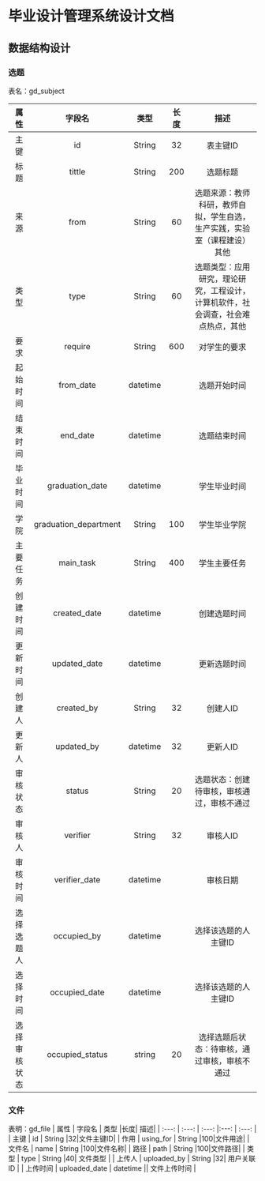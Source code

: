 # 毕业设计管理系统设计文档

## 数据结构设计

### 选题
    
表名：gd_subject
    
| 属性 | 字段名 | 类型 |长度| 描述|
| :---: | :---: | :---: |:---: | :---: |
| 主键    |  id | String | 32 | 表主键ID |
| 标题    |  tittle | String | 200 | 选题标题 |
| 来源   | from   | String | 60| 选题来源：教师科研，教师自拟，学生自选，生产实践，实验室（课程建设） 其他|
| 类型    | type   | String | 60| 选题类型：应用研究，理论研究，工程设计，计算机软件，社会调查，社会难点热点，其他|
| 要求    | require | String | 600 | 对学生的要求 |
| 起始时间 | from_date | datetime|  | 选题开始时间 |
| 结束时间 | end_date | datetime |  | 选题结束时间 |
| 毕业时间 | graduation_date| datetime| | 学生毕业时间 |
| 学院 | graduation_department| String| 100 | 学生毕业学院 |
| 主要任务 | main_task | String | 400 |  学生主要任务 |
| 创建时间 | created_date| datetime| |创建选题时间|
| 更新时间 | updated_date | datetime| |更新选题时间|
| 创建人 | created_by | String| 32 |创建人ID|
| 更新人 | updated_by | datetime| 32|更新人ID|
| 审核状态 | status | String|20 | 选题状态：创建待审核，审核通过，审核不通过|
| 审核人 | verifier | String|32 | 审核人ID|
| 审核时间 | verifier_date | datetime| | 审核日期|
| 选择选题人 | occupied_by | datetime| | 选择该选题的人主键ID|
| 选择时间 | occupied_date | datetime| | 选择该选题的人主键ID|
| 选择审核状态 | occupied_status | string|20 |选择选题后状态：待审核，通过审核，审核不通过|


### 文件
表明：gd_file
| 属性 | 字段名 | 类型 |长度| 描述|
| :---: | :---: | :---: |:---: | :---: |
| 主键 | id | String |32|文件主键ID|
| 作用 | using_for | String |100|文件用途|
| 文件名 | name | String |100|文件名称|
| 路径 | path | String |100|文件路径|
| 类型 | type | String |40| 文件类型 |
| 上传人 | uploaded_by | String |32| 用户关联ID |
| 上传时间 | uploaded_date | datetime || 文件上传时间 |

 